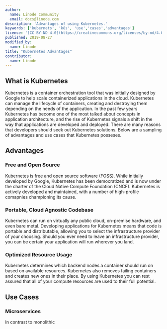 ```yaml
---
author:
  name: Linode Community
  email: docs@linode.com
description: 'Advantages of using Kubernetes.'
keywords: ['kubernets', 'k8s', 'use','cases','advantages']
license: '[CC BY-ND 4.0](https://creativecommons.org/licenses/by-nd/4.0)'
published: 2019-08-27
modified_by:
  name: Linode
title: "Kubernetes Advantages"
contributor:
  name: Linode
---
```


## What is Kubernetes

Kubernetes is a container orchestration tool that was initially designed by Google to help scale containerized applications in the cloud. Kubernetes can manage the lifecycle of containers, creating and destroying them depending on the needs of the application. In the past few years Kubernetes has become one of the most talked about concepts in application architecture, and the rise of Kubernetes signals a shift in the way that applications are developed and deployed. There are many reasons that developers should seek out Kubernetes solutions. Below are a sampling of advantages and use cases that Kubernetes posseses.

## Advantages

### Free and Open Source

Kubernetes is free and open source software (FOSS). While initially developed by Google, Kubernetes has been democratized and is now under the charter of the Cloud Native Compute Foundation (CNCF). Kubernetes is actively developed and maintained, with a number of high-profile comapnies championing its cause.

### Portable, Cloud Agnostic Codebase

Kubernetes can run on virtually any public cloud, on-premise hardware, and even bare metal. Developing applications for Kubernetes means that code is portable and distributable, allowing you to select the infrastructure provider of your choosing. Should you ever need to leave an infrastructure provider, you can be certain your application will run wherever you land.

### Optimized Resource Usage

Kubernetes determines which backend nodes a container should run on based on available resources. Kubernetes also removes failing containers and creates new ones in their place. By using Kubernetes you can rest assured that all of your compute resources are used to their full potential.

## Use Cases

### Microservices

In contrast to monolithic
